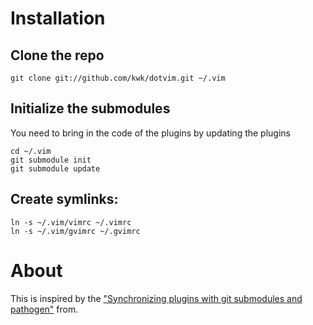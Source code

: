 # Installation

## Clone the repo

    git clone git://github.com/kwk/dotvim.git ~/.vim

## Initialize the submodules

You need to bring in the code of the plugins by updating the plugins

    cd ~/.vim
    git submodule init
    git submodule update

## Create symlinks:

    ln -s ~/.vim/vimrc ~/.vimrc
    ln -s ~/.vim/gvimrc ~/.gvimrc

# About

This is inspired by the ["Synchronizing plugins with git submodules and
pathogen"][1] from. 

[1]: http://vimcasts.org/episodes/synchronizing-plugins-with-git-submodules-and-pathogen/
